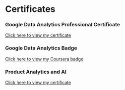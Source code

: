 # Certificates
### Google Data Analytics Professional Certificate
[Click here to view my certificate](https://github.com/ainur-kakimova/Certificates/blob/main/coursera-certificate.pdf?raw=true)

### Google Data Analytics Badge

[Click here to view my Coursera badge](https://github.com/ainur-kakimova/Certificates/blob/main/GoogleDataAnalyticsProfessionalCertificatev2_Badge20250804-31-opclkr.pdf?raw=true)

### Product Analytics and AI
[Click here to view my certificate](https://github.com/ainur-kakimova/Certificates/blob/main/Coursera_Product_Analytics_and_AI.pdf?raw=true)
